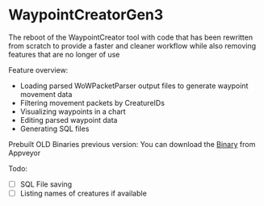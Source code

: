 # WaypointCreatorGen3

The reboot of the WaypointCreator tool with code that has been rewritten from scratch to provide a faster and cleaner workflow while also removing features that are no longer of use

Feature overview:

- Loading parsed WoWPacketParser output files to generate waypoint movement data
- Filtering movement packets by CreatureIDs
- Visualizing waypoints in a chart
- Editing parsed waypoint data
- Generating SQL files

Prebuilt OLD Binaries previous version:
You can download the [Binary](https://ci.appveyor.com/api/projects/Ovahlord/waypointcreatorgen2/artifacts/WaypointCreatorGen2VS2019.zip?branch=master) from Appveyor 

Todo:

- [ ] SQL File saving
- [ ] Listing names of creatures if available
